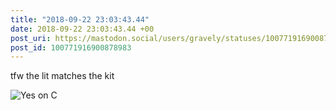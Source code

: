 ```yaml
---
title: "2018-09-22 23:03:43.44"
date: 2018-09-22 23:03:43.44 +00
post_uri: https://mastodon.social/users/gravely/statuses/100771916900878983
post_id: 100771916900878983
---
```

tfw the lit matches the kit


![Yes on C](/images/6550807.jpeg)

